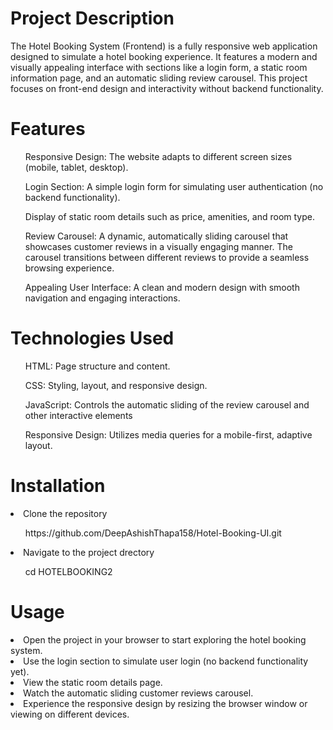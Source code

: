 
<h1>Project Description</h1>

<p>The Hotel Booking System (Frontend) is a fully responsive web application designed to simulate a hotel booking experience. It features a modern and visually appealing interface with sections like a login form, a static room information page, and an automatic sliding review carousel. This project focuses on front-end design and interactivity without backend functionality.</p>

<h1>Features</h1>

<ul>Responsive Design: The website adapts to different screen sizes (mobile, tablet, desktop).</ul>
<ul>Login Section: A simple login form for simulating user authentication (no backend functionality).</ul>
<ul>Display of static room details such as price, amenities, and room type.</ul>
<ul>Review Carousel: A dynamic, automatically sliding carousel that showcases customer reviews in a visually engaging manner. The carousel transitions between different reviews to provide a seamless browsing experience.</ul>
<ul>Appealing User Interface: A clean and modern design with smooth navigation and engaging interactions.</ul>

<h1>Technologies Used</h1>

<ul>HTML: Page structure and content.</ul>
<ul>CSS: Styling, layout, and responsive design.</ul>
<ul>JavaScript: Controls the automatic sliding of the review carousel and other interactive elements</ul>
<ul>Responsive Design: Utilizes media queries for a mobile-first, adaptive layout.</ul>

<h1>Installation</h1>
<li> Clone the repository</li>
<ul>https://github.com/DeepAshishThapa158/Hotel-Booking-UI.git</ul>

<li> Navigate to the project drectory</li>
<ul>cd HOTELBOOKING2</ul>
 
 <h1>Usage</h1>
 <li> Open the project in your browser to start exploring the hotel booking system.
 <li> Use the login section to simulate user login (no backend functionality yet).
 <li> View the static room details page.
 <li> Watch the automatic sliding customer reviews carousel.
 <li> Experience the responsive design by resizing the browser window or viewing on different devices.


